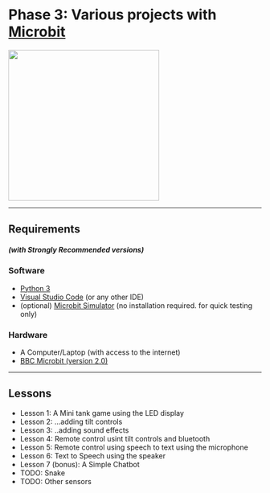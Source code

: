 # Phase 3: Various projects with [Microbit](https://microbit-micropython.readthedocs.io/en/v1.0.1/) 

<img src="https://static.electronicsweekly.com/wp-content/uploads/2020/10/14095503/microbit-v2.jpg" width="300">

---
## Requirements 
##### (with Strongly Recommended versions)
### Software
* [Python 3](https://www.python.org/download/releases/3.0/) 
* [Visual Studio Code](https://code.visualstudio.com/) (or any other IDE)
* (optional) [Microbit Simulator](https://create.withcode.uk/) (no installation required. for quick testing only)
### Hardware
* A Computer/Laptop (with access to the internet)
* [BBC Microbit (version 2.0)](https://www.amazon.co.uk/BBC-micro-Pocket-Sized-Programmable-Computer/dp/B08TR1QMR1/ref=sr_1_4?dchild=1&keywords=microbit+v2&qid=1615166120&sr=8-4)
--- 
## Lessons
* Lesson 1: A Mini tank game using the LED display
* Lesson 2: ...adding tilt controls
* Lesson 3: ..adding sound effects
* Lesson 4: Remote control usint tilt controls and bluetooth
* Lesson 5: Remote control using speech to text using the microphone
* Lesson 6: Text to Speech using the speaker
* Lesson 7 (bonus): A Simple Chatbot
* TODO: Snake
* TODO: Other sensors